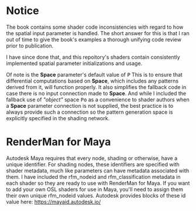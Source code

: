 # Notice

The book contains some shader code inconsistencies with regard to how the spatial input parameter is handled.
The short answer for this is that I ran out of time to give the book's examples a thorough unifying code review
prior to publication.

I have since done that, and this repoitory's shaders contain consistently implemented spatial parameter initializations and usage.

Of note is the **Space** parameter's default value of <tt>P</tt>
This is to ensure that differential computations based on **Space**, which includes any patterns derived from it, will function properly.
It also simplifies the fallback code in case there is no input connection made to **Space**.
And while I included the fallback use of *"object"* space <tt>Po</tt> as a convenience to shader authors
when a **Space** parameter connection is not supplied, the best practice is to always provide such a connection so the
pattern generation space is explicitly specified in the shading network.

# RenderMan for Maya

Autodesk Maya requires that every node, shading or otherwise, have a unique identifier.
For shading nodes, these identifiers are specified with shader metadata, much like parameters can have metadata associated with them.
I have included the rfm_nodeid and rfm_classification metadata in each shader so they are ready to use with RenderMan for Maya.
If you want to add your own OSL shaders for use in Maya, you'll need to assign them their own unique rfm_nodeid values.
Autodesk provides blocks of these id value here: https://mayaid.autodesk.io/
